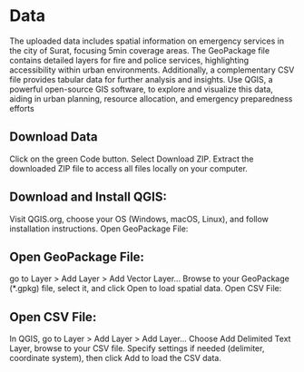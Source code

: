 # Data

The uploaded data includes spatial information on emergency services in the city of Surat, focusing 5min coverage areas.
The GeoPackage file contains detailed layers for fire and police services, highlighting accessibility within urban environments. Additionally, a complementary CSV file provides tabular data for further analysis and insights. 
Use QGIS, a powerful open-source GIS software, to explore and visualize this data, aiding in urban planning, resource allocation, and emergency preparedness efforts

## Download Data

Click on the green Code button.
Select Download ZIP.
Extract the downloaded ZIP file to access all files locally on your computer.

## Download and Install QGIS:

Visit QGIS.org, choose your OS (Windows, macOS, Linux), and follow installation instructions.
Open GeoPackage File:

## Open GeoPackage File:
go to Layer > Add Layer > Add Vector Layer...
Browse to your GeoPackage (*.gpkg) file, select it, and click Open to load spatial data.
Open CSV File:

## Open CSV File:
In QGIS, go to Layer > Add Layer > Add Layer...
Choose Add Delimited Text Layer, browse to your CSV file.
Specify settings if needed (delimiter, coordinate system), then click Add to load the CSV data.
